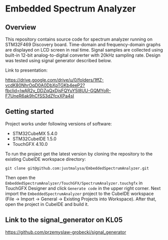 # Embedded Spectrum Analyzer

## Overview

This repository contains source code for spectrum analyzer running on STM32F469 Discovery board.
Time-domain and frequency-domain graphs are displayed on LCD screen in real time. 
Signal samples are collected using built-in 12-bit analog-to-digital converter with 20kHz sampling rate.
Design was tested using signal generator described below. 

Link to presentation:

https://drive.google.com/drive/u/0/folders/1ffZ-vcdK80NhrOqD0A0DbXpTGKb4eeP2?fbclid=IwAR2y_DDZqQxDjsFQYuY5I8UU-GQMYoR-F7UneR6ak9hCfSS3dZfcxXPa4sI

## Getting started

Project works under following versions of software:
- STM32CubeMX 5.4.0
- STM32CubeIDE 1.5.0
- TouchGFX 4.10.0

To run the project get the latest version by cloning
the repository to the existing CubeIDE workspace directory: 
```
git clone git@github.com:justmalysa/EmbeddedSpectrumAnalyzer.git
```
Then open the `EmbeddedSpectrumAnalyzer/TouchGFX/SpectrumAnalyzer.touchgfx` 
in TouchGFX Designer and click `Generate code` in the upper right corner.
Next import the `EmbeddedSpectrumAnalyzer` project to the CubeIDE workspace
(File -> Import -> General -> Existing Projects into Workspace).
After that, open the project in CubeIDE and build it.


## Link to the signal_generator on KL05
https://github.com/przemyslaw-grobecki/signal_generator
